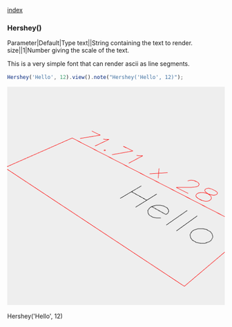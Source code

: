 [index](../../nb/api/index.md)
### Hershey()
Parameter|Default|Type
text||String containing the text to render.
size||1|Number giving the scale of the text.

This is a very simple font that can render ascii as line segments.

```JavaScript
Hershey('Hello', 12).view().note("Hershey('Hello', 12)");
```

![Image](Hershey.md.0.png)

Hershey('Hello', 12)
